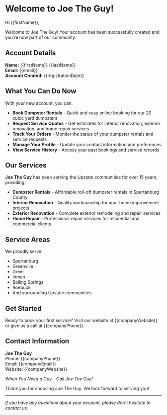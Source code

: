 # Welcome to Joe The Guy!

Hi {{firstName}},

Welcome to Joe The Guy! Your account has been successfully created and you're now part of our community.

## Account Details

**Name:** {{firstName}} {{lastName}}  
**Email:** {{email}}  
**Account Created:** {{registrationDate}}  

## What You Can Do Now

With your new account, you can:

- **Book Dumpster Rentals** - Quick and easy online booking for our 20 cubic yard dumpsters
- **Request Service Quotes** - Get estimates for interior renovation, exterior renovation, and home repair services
- **Track Your Orders** - Monitor the status of your dumpster rentals and service requests
- **Manage Your Profile** - Update your contact information and preferences
- **View Service History** - Access your past bookings and service records

## Our Services

**Joe The Guy** has been serving the Upstate communities for over 15 years, providing:

- **Dumpster Rentals** - Affordable roll-off dumpster rentals in Spartanburg County
- **Interior Renovation** - Quality workmanship for your home improvement projects  
- **Exterior Renovation** - Complete exterior remodeling and repair services
- **Home Repair** - Professional repair services for residential and commercial clients

## Service Areas

We proudly serve:
- Spartanburg
- Greenville  
- Greer
- Inman
- Boiling Springs
- Roebuck
- And surrounding Upstate communities

## Get Started

Ready to book your first service? Visit our website at {{companyWebsite}} or give us a call at {{companyPhone}}.

## Contact Information

**Joe The Guy**  
Phone: {{companyPhone}}  
Email: {{companyEmail}}  
Website: {{companyWebsite}}  

*When You Need a Guy - Call Joe The Guy!*

Thank you for choosing Joe The Guy. We look forward to serving you!

---
*If you have any questions about your account, please don't hesitate to contact us.*